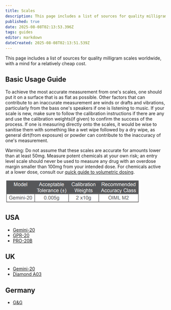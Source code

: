 ```yaml
---
title: Scales
description: This page includes a list of sources for quality milligram scales worldwide, with a mind for a relatively cheap cost.
published: true
date: 2025-08-08T02:13:53.396Z
tags: guides
editor: markdown
dateCreated: 2025-08-08T02:13:51.539Z
---
```


This page includes a list of sources for quality milligram scales worldwide, with a mind for a relatively cheap cost.

## Basic Usage Guide

To achieve the most accurate measurement from one's scales, one should put it on a surface that is as flat as possible. Other factors that can contribute to an inaccurate measurement are winds or drafts and vibrations, particularly from the bass one's speakers if one is listening to music. If your scale is new, make sure to follow the calibration instructions if there are any and use the calibration weights(if given) to confirm the success of the process. If one is measuring directly onto the scales, it would be wise to sanitise them with something like a wet wipe followed by a dry wipe, as general dirt(from exposure) or powder can contribute to the inaccuracy of one's measurement.

Warning: Do not assume that these scales are accurate for amounts lower than at least 50mg. Measure potent chemicals at your own risk; an entry level scale should never be used to measure any drug with an overdose margin smaller than 100mg from your intended dose. For chemicals active at a lower dose, consult our [quick guide to volumetric dosing](/en/quick-guide-to-volumetric-dosing).

<img src="/assets/gem20accuracy.png">

## USA

* [Gemini-20](https://www.amazon.com/American-Weigh-GEMINI-20-Portable-MilliGram/dp/B0012TDNAM)
* [GPR-20](https://www.amazon.com/American-Weigh-GPR-20-Digital-MilliGram/dp/B003STEJD4)
* [PRO-20B](https://www.amazon.com/Horizon-PRO-20B-Digital-Jewelry-0-001g/dp/B005XSN63M)

## UK

* [Gemini-20](https://www.amazon.co.uk/American-Weigh-GEMINI-20-Portable-MilliGram/dp/B0012TDNAM)
* [Diamond A03](https://www.reagent-tests.uk/product/a03-mg-balance/)

## Germany

* [G&G](https://www.amazon.de/Kalibriergewicht-Feinwaage-Juwelierwaage-Pr%C3%A4zisonswaage-Goldwaage/dp/B003KMX9FS)